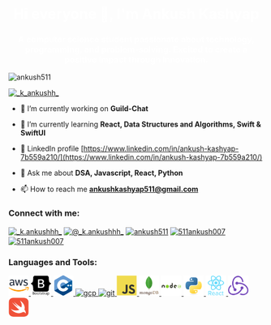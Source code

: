 <h1 align="center" style="color: #fff">Hi everyone 👋, I'm Ankush Kashyap</h1>
<h3 align="center" style="color: #fff">A computer science student passionate about technology, programming, and problem-solving. Excited to create a positive impact through innovation.</h3>

<p align="left"> <img src="https://komarev.com/ghpvc/?username=ankush511&label=Profile%20views&color=0e75b6&style=flat" alt="ankush511" /> </p>

<p align="left"> <a href="https://twitter.com/_k_ankushh_/" target="blank"><img src="https://img.shields.io/twitter/follow/_k_ankushh_?logo=twitter&style=for-the-badge" alt="_k_ankushh_" /></a> </p>

- 🔭 I’m currently working on **Guild-Chat**

- 🌱 I’m currently learning **React, Data Structures and Algorithms, Swift & SwiftUI**

- 🔗 LinkedIn profile [https://www.linkedin.com/in/ankush-kashyap-7b559a210/](https://www.linkedin.com/in/ankush-kashyap-7b559a210/)

- 💬 Ask me about **DSA, Javascript, React, Python**

- 📫 How to reach me **ankushkashyap511@gmail.com**

<h3 align="left">Connect with me:</h3>
<p align="left">
<a href="https://twitter.com/_k_ankushh_" target="blank"><img align="center" src="https://raw.githubusercontent.com/rahuldkjain/github-profile-readme-generator/master/src/images/icons/Social/twitter.svg" alt="_k.ankushhh_" height="30" width="40" /></a>
<a href="https://instagram.com/@_k.ankushhh_" target="blank"><img align="center" src="https://raw.githubusercontent.com/rahuldkjain/github-profile-readme-generator/master/src/images/icons/Social/instagram.svg" alt="@_k.ankushhh_" height="30" width="40" /></a>
<a href="https://www.codechef.com/users/ankush511" target="blank"><img align="center" src="https://cdn.jsdelivr.net/npm/simple-icons@3.1.0/icons/codechef.svg" alt="ankush511" height="30" width="40" /></a>
<a href="https://www.leetcode.com/511ankush007" target="blank"><img align="center" src="https://raw.githubusercontent.com/rahuldkjain/github-profile-readme-generator/master/src/images/icons/Social/leet-code.svg" alt="511ankush007" height="30" width="40" /></a>
<a href="https://auth.geeksforgeeks.org/user/511ankush007" target="blank"><img align="center" src="https://raw.githubusercontent.com/rahuldkjain/github-profile-readme-generator/master/src/images/icons/Social/geeks-for-geeks.svg" alt="511ankush007" height="30" width="40" /></a>
</p>

<h3 align="left">Languages and Tools:</h3>
<p align="left"> <a href="https://aws.amazon.com" target="_blank" rel="noreferrer"> <img src="https://raw.githubusercontent.com/devicons/devicon/master/icons/amazonwebservices/amazonwebservices-original-wordmark.svg" alt="aws" width="40" height="40"/> </a> <a href="https://getbootstrap.com" target="_blank" rel="noreferrer"> <img src="https://raw.githubusercontent.com/devicons/devicon/master/icons/bootstrap/bootstrap-plain-wordmark.svg" alt="bootstrap" width="40" height="40"/> </a> <a href="https://www.w3schools.com/cpp/" target="_blank" rel="noreferrer"> <img src="https://raw.githubusercontent.com/devicons/devicon/master/icons/cplusplus/cplusplus-original.svg" alt="cplusplus" width="40" height="40"/> </a> <a href="https://cloud.google.com" target="_blank" rel="noreferrer"> <img src="https://www.vectorlogo.zone/logos/google_cloud/google_cloud-icon.svg" alt="gcp" width="40" height="40"/> </a> <a href="https://git-scm.com/" target="_blank" rel="noreferrer"> <img src="https://www.vectorlogo.zone/logos/git-scm/git-scm-icon.svg" alt="git" width="40" height="40"/> </a> <a href="https://developer.mozilla.org/en-US/docs/Web/JavaScript" target="_blank" rel="noreferrer"> <img src="https://raw.githubusercontent.com/devicons/devicon/master/icons/javascript/javascript-original.svg" alt="javascript" width="40" height="40"/> </a> <a href="https://www.mongodb.com/" target="_blank" rel="noreferrer"> <img src="https://raw.githubusercontent.com/devicons/devicon/master/icons/mongodb/mongodb-original-wordmark.svg" alt="mongodb" width="40" height="40"/> </a> <a href="https://nodejs.org" target="_blank" rel="noreferrer"> <img src="https://raw.githubusercontent.com/devicons/devicon/master/icons/nodejs/nodejs-original-wordmark.svg" alt="nodejs" width="40" height="40"/> </a> <a href="https://www.python.org" target="_blank" rel="noreferrer"> <img src="https://raw.githubusercontent.com/devicons/devicon/master/icons/python/python-original.svg" alt="python" width="40" height="40"/> </a> <a href="https://reactjs.org/" target="_blank" rel="noreferrer"> <img src="https://raw.githubusercontent.com/devicons/devicon/master/icons/react/react-original-wordmark.svg" alt="react" width="40" height="40"/> </a> <a href="https://redux.js.org" target="_blank" rel="noreferrer"> <img src="https://raw.githubusercontent.com/devicons/devicon/master/icons/redux/redux-original.svg" alt="redux" width="40" height="40"/> </a> <a href="https://developer.apple.com/swift/" target="_blank" rel="noreferrer"> <img src="https://raw.githubusercontent.com/devicons/devicon/master/icons/swift/swift-original.svg" alt="swift" width="40" height="40"/> </a> </p>

